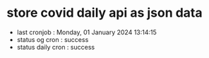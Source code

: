 # store covid daily api as json data

- last cronjob : Monday, 01 January 2024 13:14:15
- status og cron : success
- status daily cron : success
      
      